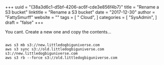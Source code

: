 +++ 
uuid = "{38a3d6c1-d5bf-4206-ac6f-cde3e856f4b7}" 
title = "Rename a S3 bucket" 
linktitle = "Rename a S3 bucket" 
date = "2017-12-30" 
author = "FattySmurff" 
website = "" 
tags = [ " Cloud",  ] 
categories = [ "SysAdmin",  ] 
draft = "false" 
+++ 

You cant.  Create a new one and copy the contents...

```less

aws s3 mb s3://new.littledogbiguniverse.com
aws s3 sync s3://old.littledogbiguniverse.com s3://new.littledogbiguniverse.com
aws s3 rb --force s3://old.littledogbiguniverse.com

``` 
